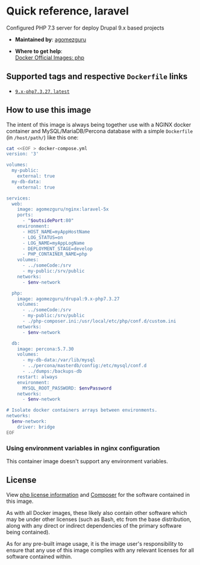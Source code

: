 # Quick reference, laravel

Configured PHP 7.3 server for deploy Drupal 9.x based projects

- **Maintained by**:
[agomezguru](https://github.com/agomezguru)

- **Where to get help**:  
[Docker Official Images: php](https://hub.docker.com/_/php/)

## Supported tags and respective `Dockerfile` links

- [`9.x-php7.3.27`, `latest`](https://github.com/agomezguru/nginx)

## How to use this image

The intent of this image is always being together use with a NGINX docker container and MySQL/MariaDB/Percona database with a simple `Dockerfile` (in `/host/path/`) like this one:

```bash
cat <<EOF > docker-compose.yml
version: '3'

volumes:
  my-public:
    external: true
  my-db-data:
    external: true

services:
  web:
    image: agomezguru/nginx:laravel-5x
    ports:
      - "$outsidePort:80"
    environment:
      - HOST_NAME=myAppHostName
      - LOG_STATUS=on
      - LOG_NAME=myAppLogName
      - DEPLOYMENT_STAGE=develop
      - PHP_CONTAINER_NAME=php
    volumes:
      - ../someCode:/srv
      - my-public:/srv/public
    networks:
      - $env-network

  php:
    image: agomezguru/drupal:9.x-php7.3.27
    volumes:
      - ../someCode:/srv
      - my-public:/srv/public
      - ./php-composer.ini:/usr/local/etc/php/conf.d/custom.ini
    networks:
      - $env-network

  db:
    image: percona:5.7.30
    volumes:
      - my-db-data:/var/lib/mysql
      - ../percona/masterdb/config:/etc/mysql/conf.d
      - ../dumps:/backups-db
    restart: always
    environment:
      MYSQL_ROOT_PASSWORD: $envPassword
    networks:
      - $env-network

# Isolate docker containers arrays between environments.
networks:
  $env-network:
    driver: bridge
EOF
```

### Using environment variables in nginx configuration

This container image doesn't support any environment variables.

## License

View [php license information](http://www.php.net/software/) and [Composer](https://github.com/composer/composer/blob/master/LICENSE) for the software contained in this image.

As with all Docker images, these likely also contain other software which may be under other licenses (such as Bash, etc from the base distribution, along with any direct or indirect dependencies of the primary software being contained).

As for any pre-built image usage, it is the image user's responsibility to ensure that any use of this image complies with any relevant licenses for all software contained within.

